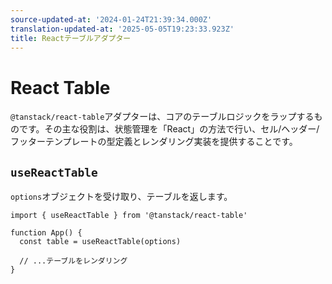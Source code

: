 ```yaml
---
source-updated-at: '2024-01-24T21:39:34.000Z'
translation-updated-at: '2025-05-05T19:23:33.923Z'
title: Reactテーブルアダプター
---
```

# React Table

`@tanstack/react-table`アダプターは、コアのテーブルロジックをラップするものです。その主な役割は、状態管理を「React」の方法で行い、セル/ヘッダー/フッターテンプレートの型定義とレンダリング実装を提供することです。

## `useReactTable`

`options`オブジェクトを受け取り、テーブルを返します。

```tsx
import { useReactTable } from '@tanstack/react-table'

function App() {
  const table = useReactTable(options)

  // ...テーブルをレンダリング
}
```
